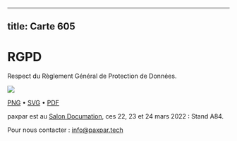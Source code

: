 
---
title: Carte 605
---

# RGPD

Respect du Règlement Général de Protection de Données.


![](https://media.paxpar.tech/ludi/card_605_recto.png)

[PNG](https://media.paxpar.tech/ludi/card_605_recto.png) • [SVG](https://media.paxpar.tech/ludi/card_605_recto.svg) • [PDF](https://media.paxpar.tech/ludi/card_605_recto.pdf)

paxpar est au [Salon Documation](https://www.documation.fr/info_societe/527/paxpartech.html), ces 22, 23 et 24 mars 2022 : Stand A84.

Pour nous contacter : info@paxpar.tech



